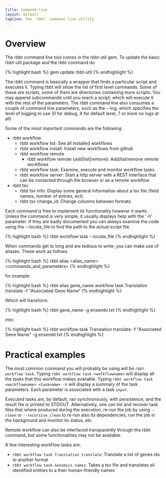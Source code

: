 ```yaml
---
title: Command-line
layout: default
tagline: The `rbbt` command line utility
---
```


# Overview

The rbbt command line tool comes in the rbbt-util gem. To update the basic rbbt-util package and the rbbt command do

{% highlight bash %}
gem update rbbt-util
{% endhighlight %}

The rbbt command is basically a wrapper that finds a particular script and executes it. Typing rbbt will show the list of first level
commands. Some of these are scripts, some of them are directories containing more scripts. You may append subcommands until
you reach a script; which will execute it with the rest of the parameters. The rbbt command line also consumes a couple of command line
parameters, such as the --log, which specifies the level of logging to use (0 for debug, 4 for default level, 7 or more no logs at all)

Some of the most important commands are the following:

* rbbt workflow
    * rbbt workflow list: See all installed workflows
    * rbbt workflow install: Install new workflows from github
    * rbbt workflow remote
        * rbbt workflow remote {add|list|remove}: Add/list/remove remote workflows
    * rbbt workflow task: Examine, execute and monitor workflow tasks
    * rbbt workflow server: Start a http server with a REST interface that can be contacted through the browser or as a remote workflow
* rbbt tsv
    * rbbt tsv info: Display some general information about a tsv file (field names, number of entries, ect)
    * rbbt tsv change_id: Change columns between formats

Each command is free to implement its functionality however it wants. Unless the command is very
simple, it usually displays help with the '-h' parameter.  If they are badly documented you can always
examine the code using the --locate_file to find the path to the actual script file. 

{% highlight bash %}
rbbt workflow task --locate_file
{% endhighlight %}

When commands get to long and are tedious to write, you can make use of aliases. These work as follows

{% highlight bash %}
rbbt alias <alias_name> <commands_and_parameters>
{% endhighlight %}

for example:

{% highlight bash %}
rbbt alias gene_name workflow task Translation translate -f "Associated Gene Name"
{% endhighlight %}

Which will transform:

{% highlight bash %}
rbbt gene_name -g ensembl.txt
{% endhighlight %}

into:

{% highlight bash %}
rbbt workflow task Translation translate -f "Associated Gene Name" -g ensembl.txt
{% endhighlight %}

# Practical examples

The most common command you will probably be using will be `rbbt workflow task`. 
Typing `rbbt workflow task <wofkflowname>` will display all the tasks that this
workflow makes available. Typing `rbbt workflow task <workflowname> <taskname> -h`
will display a summary of the task parameters. Each parameter is associated with a 
task `input`.

Executed tasks are, by default, ran synchronously, with persistence, and the
result file is printed to STDOUT. Alternatively, one can list and recover task files
that where produced during the execution, re-run the job by using `--clean` or 
`--recursive_clean` to re-run also its dependencies, run the job in the background and
monitor its status, etc.

Remote workflow can also be interfaced transparently through the rbbt command, but some 
functionalities may not be available.

A few interesting workflow tasks are:

* `rbbt workflow task Translation translate`: Translate a list of genes ids to another format
* `rbbt workflow task Genomics names`: Takes a tsv file and translates all identified entities to a their human-friendly names


